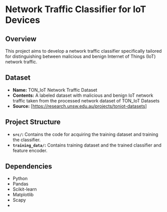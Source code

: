 # Network Traffic Classifier for IoT Devices

## Overview

This project aims to develop a network traffic classifier specifically tailored for distinguishing between malicious and benign Internet of Things (IoT) network traffic.

## Dataset

- **Name:** TON_IoT Network Traffic Dataset
- **Contents:** A labeled dataset with malicious and benign IoT network traffic taken from the processed network dataset of TON_IoT Datasets
- **Source:** [https://research.unsw.edu.au/projects/toniot-datasets]

## Project Structure

- **`src/`:** Contains the code for acquiring the training dataset and training the classifier.
- **`training_data/`:** Contains training dataset and the trained classifier and feature encoder.

## Dependencies

- Python
- Pandas
- Scikit-learn
- Matplotlib
- Scapy
- 
